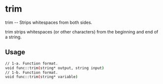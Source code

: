 # trim
trim -- Strips whitespaces from both sides.

trim strips whitespaces (or other characters) from the beginning and end of a
string.

## Usage
```sh
// 1-a. Function format.
void func::trim(string* output, string input)
// 1-b. Function format.
void func::trim(string* variable)
```
